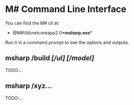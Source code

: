 # M# Command Line Interface
You can find the M# cli at:
- @M#\lib\netcoreapp2.0\***msharp.exe***

Run it in a command prompt to see the options and outputs.

## msharp /build *[/ul]* *[/model]*
TODO:...

## msharp /xyz...
TODO:...
